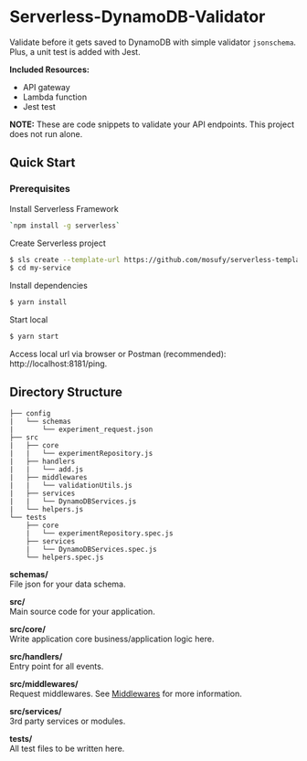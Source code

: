 # Serverless-DynamoDB-Validator

Validate before it gets saved to DynamoDB with simple validator `jsonschema`. Plus, a unit test is added with Jest.

**Included Resources:**

- API gateway
- Lambda function
- Jest test

**NOTE:** These are code snippets to validate your API endpoints. This project does not run alone.

## Quick Start

### Prerequisites 

Install Serverless Framework

```bash
`npm install -g serverless`
```

Create Serverless project

```bash
$ sls create --template-url https://github.com/mosufy/serverless-templates/tree/master/api-sqs --path my-service
$ cd my-service
```

Install dependencies

```bash
$ yarn install
```

Start local

```bash
$ yarn start
```

Access local url via browser or Postman (recommended): http://localhost:8181/ping.

## Directory Structure

```
├── config
|   └── schemas
|       └── experiment_request.json
├── src
|   ├── core
|   |   └── experimentRepository.js
|   ├── handlers
|   |   └── add.js
|   ├── middlewares
|   |   └── validationUtils.js
|   ├── services
|   |   └── DynamoDBServices.js
|   └── helpers.js
└── tests
    ├── core
    |   └── experimentRepository.spec.js
    ├── services
    |   └── DynamoDBServices.spec.js
    └── helpers.spec.js
```

**schemas/**  
File json for your data schema.

**src/**  
Main source code for your application.

**src/core/**  
Write application core business/application logic here.

**src/handlers/**  
Entry point for all events.

**src/middlewares/**  
Request middlewares. See [Middlewares](#middlewares) for more information.

**src/services/**  
3rd party services or modules.

**tests/**  
All test files to be written here.